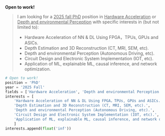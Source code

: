 

**Open to work!**  
> 
> I am looking for a <u>2025 fall PhD</u> position in <u>Hardware Acceleration</u> or <u>Depth and environmental Perception</u> with specific interests in (but not limited to):
>  
> - Hardware Acceleration of NN & DL Using FPGA，TPUs, GPUs and ASICs.
> - Depth Estimation and 3D Reconstruction (CT, MRI, SEM, etc).
> - Depth and environmental Perception (Autonomous Driving, etc).
> - Circuit Design and Electronic System Implementation (IOT, etc).
> - Application of ML, explainable ML, causal inference, and network optimization. 

<!-- > 
interests = [
    'Hardware Acceleration of NN & DL Using FPGA，TPUs, GPUs and ASICs.'
    'Depth Estimation and 3D Reconstruction (CT, MRI, SEM, etc).',
    'Depth and environmental Perception (Autonomous Driving, etc).',
    'Circuit Design and Electronic System Implementation (IOT, etc).',
    'Application of ML, explainable ML, causal inference, and network optimization.'
    ]

-->





```python
# Open to work!
position = 'PhD'
year = '2025 Fall'
fields = ['Hardware Acceleration', 'Depth and environmental Perception', 'Computer Architecture',  'etc.']
interests = [
    'Hardware Acceleration of NN & DL Using FPGA，TPUs, GPUs and ASICs.'
    'Depth Estimation and 3D Reconstruction (CT, MRI, SEM, etc).',
    'Depth and environmental Perception (Autonomous Driving, etc).',
    'Circuit Design and Electronic System Implementation (IOT, etc).',
    'Application of ML, explainable ML, causal inference, and network optimization.'
    ]
interests.append(float('inf'))
```